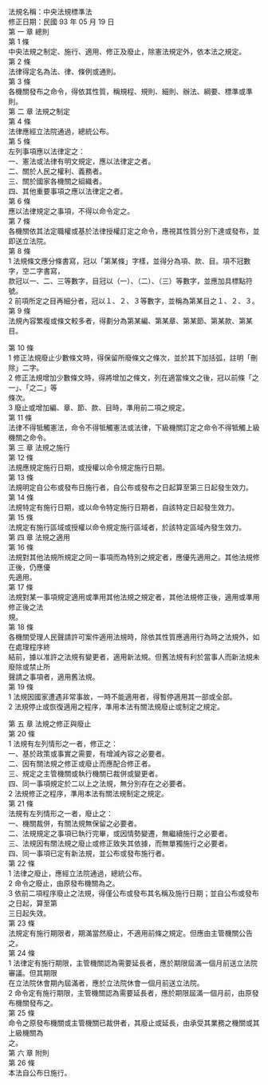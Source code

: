 法規名稱：中央法規標準法  
修正日期：民國 93 年 05 月 19 日  
第 一 章 總則  
第 1 條  
中央法規之制定、施行、適用、修正及廢止，除憲法規定外，依本法之規定。  
第 2 條  
法律得定名為法、律、條例或通則。  
第 3 條  
各機關發布之命令，得依其性質，稱規程、規則、細則、辦法、綱要、標準或準則。  
第 二 章 法規之制定  
第 4 條  
法律應經立法院通過，總統公布。  
第 5 條  
左列事項應以法律定之：  
一、憲法或法律有明文規定，應以法律定之者。  
二、關於人民之權利、義務者。  
三、關於國家各機關之組織者。  
四、其他重要事項之應以法律定之者。  
第 6 條  
應以法律規定之事項，不得以命令定之。  
第 7 條  
各機關依其法定職權或基於法律授權訂定之命令，應視其性質分別下達或發布，並即送立法院。  
第 8 條  
1 法規條文應分條書寫，冠以「第某條」字樣，並得分為項、款、目。項不冠數字，空二字書寫，  
款冠以一、二、三等數字，目冠以（一）、（二）、（三）等數字，並應加具標點符號。  
2 前項所定之目再細分者，冠以１、２、３等數字，並稱為第某目之１、２、３。  
第 9 條  
法規內容繁複或條文較多者，得劃分為第某編、第某章、第某節、第某款、第某目。  


第 10 條  
1 修正法規廢止少數條文時，得保留所廢條文之條次，並於其下加括弧，註明「刪除」二字。  
2 修正法規增加少數條文時，得將增加之條文，列在適當條文之後，冠以前條「之一」、「之二」等  
條次。  
3 廢止或增加編、章、節、款、目時，準用前二項之規定。  
第 11 條  
法律不得牴觸憲法，命令不得牴觸憲法或法律，下級機關訂定之命令不得牴觸上級機關之命令。  
第 三 章 法規之施行  
第 12 條  
法規應規定施行日期，或授權以命令規定施行日期。  
第 13 條  
法規明定自公布或發布日施行者，自公布或發布之日起算至第三日起發生效力。  
第 14 條  
法規特定有施行日期，或以命令特定施行日期者，自該特定日起發生效力。  
第 15 條  
法規定有施行區域或授權以命令規定施行區域者，於該特定區域內發生效力。  
第 四 章 法規之適用  
第 16 條  
法規對其他法規所規定之同一事項而為特別之規定者，應優先適用之。其他法規修正後，仍應優  
先適用。  
第 17 條  
法規對某一事項規定適用或準用其他法規之規定者，其他法規修正後，適用或準用修正後之法  
規。  
第 18 條  
各機關受理人民聲請許可案件適用法規時，除依其性質應適用行為時之法規外，如在處理程序終  
結前，據以准許之法規有變更者，適用新法規。但舊法規有利於當事人而新法規未廢除或禁止所  
聲請之事項者，適用舊法規。  
第 19 條  
1 法規因國家遭遇非常事故，一時不能適用者，得暫停適用其一部或全部。  
2 法規停止或恢復適用之程序，準用本法有關法規廢止或制定之規定。  


第 五 章 法規之修正與廢止  
第 20 條  
1 法規有左列情形之一者，修正之：  
一、基於政策或事實之需要，有增減內容之必要者。  
二、因有關法規之修正或廢止而應配合修正者。  
三、規定之主管機關或執行機關已裁併或變更者。  
四、同一事項規定於二以上之法規，無分別存在之必要者。  
2 法規修正之程序，準用本法有關法規制定之規定。  
第 21 條  
法規有左列情形之一者，廢止之：  
一、機關裁併，有關法規無保留之必要者。  
二、法規規定之事項已執行完畢，或因情勢變遷，無繼續施行之必要者。  
三、法規因有關法規之廢止或修正致失其依據，而無單獨施行之必要者。  
四、同一事項已定有新法規，並公布或發布施行者。  
第 22 條  
1 法律之廢止，應經立法院通過，總統公布。  
2 命令之廢止，由原發布機關為之。  
3 依前二項程序廢止之法規，得僅公布或發布其名稱及施行日期；並自公布或發布之日起，算至第  
三日起失效。  
第 23 條  
法規定有施行期限者，期滿當然廢止，不適用前條之規定。但應由主管機關公告之。  
第 24 條  
1 法律定有施行期限，主管機關認為需要延長者，應於期限屆滿一個月前送立法院審議。但其期限  
在立法院休會期內屆滿者，應於立法院休會一個月前送立法院。  
2 命令定有施行期限，主管機關認為需要延長者，應於期限屆滿一個月前，由原發布機關發布之。  
第 25 條  
命令之原發布機關或主管機關已裁併者，其廢止或延長，由承受其業務之機關或其上級機關為  
之。  
第 六 章 附則  
第 26 條  
本法自公布日施行。  



